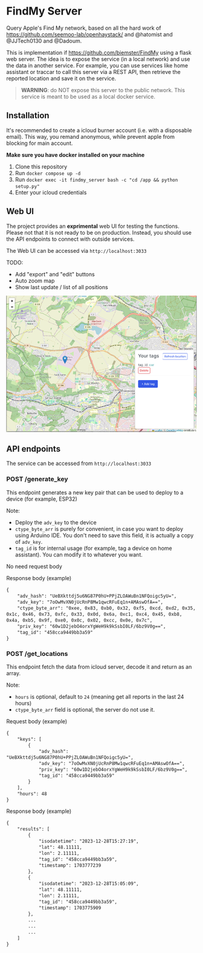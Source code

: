 # FindMy Server

Query Apple's Find My network, based on all the hard work of https://github.com/seemoo-lab/openhaystack/ and @hatomist and @JJTech0130 and @Dadoum.

This is implementation if https://github.com/biemster/FindMy using a flask web server. The idea is to expose the service (in a local network) and use the data in another service. For example, you can use services like home assistant or traccar to call this server via a REST API, then retrieve the reported location and save it on the service.

> **WARNING**: do NOT expose this server to the public network. This service is meant to be used as a local docker service.

## Installation

It's recommended to create a icloud burner account (i.e. with a disposable email). This way, you remand anonymous, while prevent apple from blocking for main account.

**Make sure you have docker installed on your machine**

1. Clone this repository
2. Run `docker compose up -d`
3. Run `docker exec -it findmy_server bash -c "cd /app && python setup.py"`
4. Enter your icloud credentials

## Web UI

The project provides an **exprimental** web UI for testing the functions. Please not that it is not ready to be on production. Instead, you should use the API endpoints to connect with outside services.

The Web UI can be accessed via `http://localhost:3033`

TODO:
- Add "export" and "edit" buttons
- Auto zoom map
- Show last update / list of all positions

![](./screenshot1.png)

## API endpoints

The service can be accessed from `http://localhost:3033`

### POST /generate_key

This endpoint generates a new key pair that can be used to deploy to a device (for example, ESP32)

Note:
- Deploy the `adv_key` to the device
- `ctype_byte_arr` is purely for convenient, in case you want to deploy using Arduino IDE. You don't need to save this field, it is actually a copy of `adv_key`.
- `tag_id` is for internal usage (for example, tag a device on home assistant). You can modify it to whatever you want.

No need request body

Response body (example)

```
{
    "adv_hash": "UeBXkttdj5u6NG87P0hU+PPjZLOAWuBn1NFQoigc5yU=",
    "adv_key": "7oOwMvXN0jUcRnP8Mw1qwcRFuEq1n+AMAswOfA==",
    "ctype_byte_arr": "0xee, 0x83, 0xb0, 0x32, 0xf5, 0xcd, 0xd2, 0x35, 0x1c, 0x46, 0x73, 0xfc, 0x33, 0x0d, 0x6a, 0xc1, 0xc4, 0x45, 0xb8, 0x4a, 0xb5, 0x9f, 0xe0, 0x0c, 0x02, 0xcc, 0x0e, 0x7c",
    "priv_key": "60w1D2jebO4orxYgWeH9k9kSsbI0LF/6bz9V0g==",
    "tag_id": "458cca9449bb3a59"
}
```

### POST /get_locations

This endpoint fetch the data from icloud server, decode it and return as an array.

Note:
- `hours` is optional, default to `24` (meaning get all reports in the last 24 hours)
- `ctype_byte_arr` field is optional, the server do not use it.

Request body (example)

```
{
    "keys": [
        {
            "adv_hash": "UeBXkttdj5u6NG87P0hU+PPjZLOAWuBn1NFQoigc5yU=",
            "adv_key": "7oOwMvXN0jUcRnP8Mw1qwcRFuEq1n+AMAswOfA==",
            "priv_key": "60w1D2jebO4orxYgWeH9k9kSsbI0LF/6bz9V0g==",
            "tag_id": "458cca9449bb3a59"
        }
    ],
    "hours": 48
}
```

Response body (example)

```
{
    "results": [
        {
            "isodatetime": "2023-12-28T15:27:19",
            "lat": 48.11111,
            "lon": 2.11111,
            "tag_id": "458cca9449bb3a59",
            "timestamp": 1703777239
        },
        {
            "isodatetime": "2023-12-28T15:05:09",
            "lat": 48.11111,
            "lon": 2.11111,
            "tag_id": "458cca9449bb3a59",
            "timestamp": 1703775909
        },
        ...
        ...
        ...
    ]
}
```
